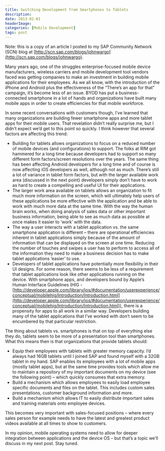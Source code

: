 ```yaml
---
title: Switching Development from Smartphones to Tablets
description: 
date: 2013-02-01
headerImage: 
categories: [Mobile Development]
tags: post
---
```


Note: this is a copy of an article I posted to my SAP Community Network (SCN) blog at [http://scn.sap.com/blogs/johnwargo](http://scn.sap.com/blogs/johnwargo).

Many years ago, one of the struggles enterprise-focused mobile device manufacturers, wireless carriers and mobile development tool vendors faced was getting companies to make an investment in building mobile applications for their employees. As we all know, with the introduction of the iPhone and Android plus the effectiveness of the “There’s an app for that” campaign, it’s become less of an issue. BYOD has put a business-connected smartphone in a lot of hands and organizations have built many mobile apps in order to create efficiencies for that mobile workforce.

In some recent conversations with customers though, I’ve learned that many organizations are building fewer smartphone apps and more tablet apps for their mobile users. That revelation didn’t really surprise me, but I didn’t expect we’d get to this point so quickly. I think however that several factors are affecting this trend:

*   Building for tablets allows organizations to focus on a reduced number of mobile devices (and configurations) to support. The folks at RIM got hammered for a long time because developers had to support so many different form factors/screen resolutions over the years. The same thing has been affecting Android developers for a long time and of course is now affecting iOS developers as well, although not as much. There’s still a lot of variance in tablet form factors, but with the larger available work area (discussed in the next point) developers simply don’t have to work as hard to create a compelling and useful UI for their applications.
*   The larger work area available on tablets allows an organization to fit much more information on the screen, which will ultimately help users of these applications be more effective with the application and be able to work with much more data at the same time. With the way the human brain works, when doing analysis of sales data or other important business information, being able to see as much data as possible at once makes it easier to ‘work’ with the data.
*   The way a user interacts with a tablet application vs. the same smartphone application is different – there are operational efficiencies inherent in tablet applications simply because of the amount of information that can be displayed on the screen at one time. Reducing the number of touches and swipes a user has to perform to access all of the information they need to make a business decision has to make tablet applications ‘easier’ to use.
*   Developers of tablet applications have potentially more flexibility in their UI designs. For some reason, there seems to be less of a requirement that tablet applications look like other applications running on the device. With smartphone apps, and developers bound by Apple’s Human Interface Guidelines (HIG - [http://developer.apple.com/library/ios/#documentation/userexperience/conceptual/mobilehig/Introduction/Introduction.html](http://developer.apple.com/library/ios/#documentation/userexperience/conceptual/mobilehig/Introduction/Introduction.html)), there is a propensity for apps to all work in a similar way. Developers building many of the tablet applications that I’ve worked with don’t seem to be encumbered by that particular restriction.

The thing about tablets vs. smartphones is that on top of everything else they do, tablets seem to be more of a presentation tool than smartphones. What this means then is that organizations that provide tablets should:

*   Equip their employees with tablets with greater memory capacity. I’d always had 16GB tablets until I joined SAP and found myself with a 32GB tablet in my hand. SAP enables its employees with a lot of mobile apps (mostly tablet apps), but at the same time provides tools which allow me to maintain a repository of my important documents on my device (see the following point) – which quickly consumes that extra memory.
*   Build a mechanism which allows employees to easily load employee specific documents and files on the tablet. This includes custom sales presentations, customer background information and more.
*   Build a mechanism which allows IT to easily distribute important sales and training materials onto employee devices.

This becomes very important with sales-focused positions – where every sales person for example needs to have the latest and greatest product videos available at all times to show to customers.

In my opinion, mobile operating systems need to allow for deeper integration between applications and the device OS – but that’s a topic we’ll discuss in my next post. Stay tuned.